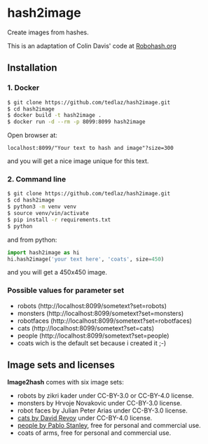 # hash2image

Create images from hashes.

This is an adaptation of Colin Davis' code at [Robohash.org](https://robohash.org/)

## Installation

### 1. Docker

```sh
$ git clone https://github.com/tedlaz/hash2image.git
$ cd hash2image
$ docker build -t hash2image .
$ docker run -d --rm -p 8099:8099 hash2image
```

Open browser at:

```
localhost:8099/"Your text to hash and image"?size=300
```

and you will get a nice image unique for this text.

### 2. Command line

```sh
$ git clone https://github.com/tedlaz/hash2image.git
$ cd hash2image
$ python3 -m venv venv
$ source venv/vin/activate
$ pip install -r requirements.txt
$ python
```

and from python:

```python
import hash2image as hi
hi.hash2image('your text here', 'coats', size=450)
```

and you will get a 450x450 image.

### Possible values for parameter set

- robots (http://localhost:8099/sometext?set=robots)
- monsters (http://localhost:8099/sometext?set=monsters)
- robotfaces (http://localhost:8099/sometext?set=robotfaces)
- cats (http://localhost:8099/sometext?set=cats)
- people (http://localhost:8099/sometext?set=people)
- coats wich is the default set because i created it ;-)

## Image sets and licenses

**Image2hash** comes with six image sets:

- robots by zikri kader under CC-BY-3.0 or CC-BY-4.0 license.
- monsters by Hrvoje Novakovic under CC-BY-3.0 license.
- robot faces by Julian Peter Arias under CC-BY-3.0 license.
- [cats by David Revoy](https://www.peppercarrot.com/en/article391/cat-avatar-generator) under CC-BY-4.0 license.
- [people by Pablo Stanley](https://avataaars.com/), free for personal and commercial use.
- coats of arms, free for personal and commercial use.

